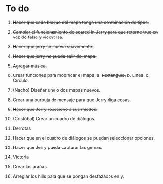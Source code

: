 To do
=====

1.  ~~Hacer que cada bloque del mapa tenga una combinación de tipos.~~
2.  ~~Cambiar el funcionamiento de scared in Jerry para que retorne
    true en vez de false y viceversa.~~
3.  ~~Hacer que jerry se mueva suavemente.~~
4.  ~~Hacer que jerry no pueda salir del mapa.~~
5.  ~~Agregar música.~~
6.  Crear funciones para modificar el mapa.
    a.  ~~Rectángulo.~~
    b.  Linea.
    c.  Círculo.

7.  (Nacho) Diseñar uno o dos mapas nuevos.
8.  ~~Crear una burbuja de mensaje para que Jerry diga cosas.~~
9.  ~~Hacer que Jerry reaccione a sus miedos.~~
10. (Cristóbal) Crear un cuadro de diálogos.
11. Derrotas
12. Hacer que en el cuadro de diálogos se puedan seleccionar opciones.
13. Hacer que Jerry pueda capturar las gemas.
14. Victoria
15. Crear las arañas.
16. Arreglar los hills para que se pongan desfazados en y.
